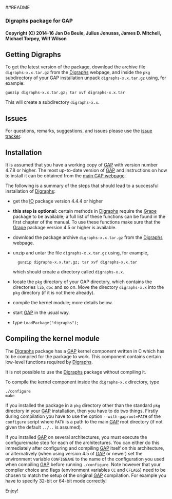 ##README
### Digraphs package for GAP
#### Copyright (C) 2014-16 Jan De Beule, Julius Jonusas, James D. Mitchell, Michael Torpey, Wilf Wilson

## Getting Digraphs

To get the latest version of the package, download the archive file
`digraphs-x.x.tar.gz` from the
[Digraphs](http://www-groups.mcs.st-andrews.ac.uk/~jamesm/digraphs.php) webpage, and inside
the `pkg` subdirectory of your GAP installation unpack `digraphs-x.x.tar.gz`
using, for example:

    gunzip digraphs-x.x.tar.gz; tar xvf digraphs-x.x.tar

This will create a subdirectory `digraphs-x.x`.

## Issues

For questions, remarks, suggestions, and issues please use the
[issue tracker](http://bitbucket.org/james-d-mitchell/digraphs/issues).

## Installation

It is assumed that you have a working copy of [GAP](http://www.gap-system.org)
with version number 4.7.8 or higher.  The most up-to-date version of
[GAP](http://www.gap-system.org) and instructions on how to install it can be
obtained from the [main GAP webpage](http://www.gap-system.org).

The following is a summary of the steps that should lead to a successful
installation of [Digraphs](http://www-groups.mcs.st-andrews.ac.uk/~jamesm/digraphs.php):

* get the [IO](http://gap-system.github.io/io/) package version 4.4.4 or higher

* **this step is optional:** certain methods in [Digraphs](http://www-groups.mcs.st-andrews.ac.uk/~jamesm/digraphs.php) require the [Grape](http://www.maths.qmul.ac.uk/~leonard/grape/) package to be available; a full list of these functions can be found in the first chapter of the manual.  To use these functions make sure that the [Grape](http://www.maths.qmul.ac.uk/~leonard/grape/) package version 4.5 or higher is available.

* download the package archive `digraphs-x.x.tar.gz` from the
  [Digraphs](http://www-groups.mcs.st-andrews.ac.uk/~jamesm/digraphs.php) webpage.

* unzip and untar the file `digraphs-x.x.tar.gz` using, for example,
  ```
    gunzip digraphs-x.x.tar.gz; tar xvf digraphs-x.x.tar
  ```
  which should create a directory called `digraphs-x.x`.

* locate the `pkg` directory of your GAP directory, which contains the
  directories `lib`, `doc` and so on. Move the directory `digraphs-x.x` into the
  `pkg` directory (if it is not there already).
  
* compile the kernel module; more details below.

* start [GAP](http://www.gap-system.org) in the usual way.

* type `LoadPackage("digraphs");`

## Compiling the kernel module

The [Digraphs](http://www-groups.mcs.st-andrews.ac.uk/~jamesm/digraphs.php)
package has a [GAP](http://www.gap-system.org) kernel component written in 
C which has to be compiled for the package to work.  This component contains
certain low-level functions required by [Digraphs](http://www-groups.mcs.st-andrews.ac.uk/~jamesm/digraphs.php).

It is not possible to use the [Digraphs](http://www-groups.mcs.st-andrews.ac.uk/~jamesm/digraphs.php) package without compiling it.

To compile the kernel component inside the `digraphs-x.x` directory, type

    ./configure
    make

If you installed the package in a `pkg` directory other than the standard `pkg`
directory in your [GAP](http://www.gap-system.org) installation, then you have
to do two things. Firstly during compilation you have to use the option
`--with-gaproot=PATH` of the `configure` script where `PATH` is a path to the
main [GAP](http://www.gap-system.org) root directory (if not given the default
`../..` is assumed).

If you installed [GAP](http://www.gap-system.org) on several architectures, you
must execute the configure/make step for each of the architectures. You can
either do this immediately after configuring and compiling
[GAP](http://www.gap-system.org) itself on this architecture, or alternatively
(when using version 4.5 of [GAP](http://www.gap-system.org) or newer) set the
environment variable `CONFIGNAME` to the name of the configuration you used
when compiling [GAP](http://www.gap-system.org) before running `./configure`.
Note however that your compiler choice and flags (environment variables `CC`
and `CFLAGS`) need to be chosen to match the setup of the original
[GAP](http://www.gap-system.org) compilation. For example you have to specify
32-bit or 64-bit mode correctly!

Enjoy!
